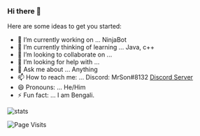 ### Hi there 👋


Here are some ideas to get you started:

- 🔭 I’m currently working on ... NinjaBot
- 🌱 I’m currently thinking of learning ... Java, c++
- 👯 I’m looking to collaborate on ...
- 🤔 I’m looking for help with ...
- 💬 Ask me about ... Anything
- 📫 How to reach me: ... 
Discord: MrSon#8132
[Discord Server](https://discord.gg/H2WgYXUvSk)
- 😄 Pronouns: ... He/Him
- ⚡ Fun fact: ... I am Bengali.

![stats](https://github-readme-stats.vercel.app/api?username=Uthsho&theme=dark&count_private=true&show_icons=true)

![Page Visits](https://komarev.com/ghpvc/?username=Uthsho&color=orange)
